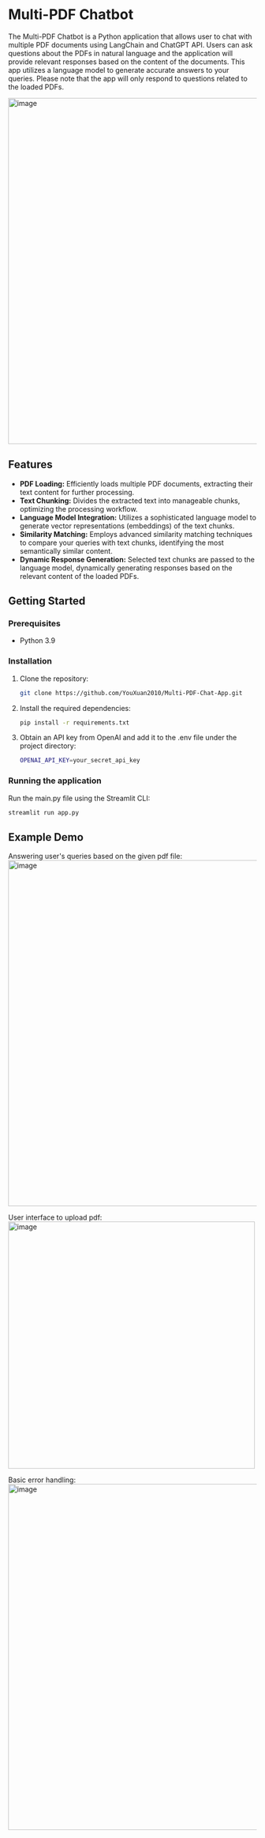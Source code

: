 # Multi-PDF Chatbot

The Multi-PDF Chatbot is a Python application that allows user to chat with multiple PDF documents using LangChain and ChatGPT API. Users can ask questions about the PDFs in natural language and the application will provide relevant responses based on the content of the documents. This app utilizes a language model to generate accurate answers to your queries. Please note that the app will only respond to questions related to the loaded PDFs.

<img width="700" alt="image" src="https://github.com/YouXuan2010/Multi-PDF-Chat-App/assets/100280753/68ee9249-b48a-42f2-a593-fdc3c3948867">

## Features

- **PDF Loading:** Efficiently loads multiple PDF documents, extracting their text content for further processing.
- **Text Chunking:** Divides the extracted text into manageable chunks, optimizing the processing workflow.
- **Language Model Integration:** Utilizes a sophisticated language model to generate vector representations (embeddings) of the text chunks.
- **Similarity Matching:** Employs advanced similarity matching techniques to compare your queries with text chunks, identifying the most semantically similar content.
- **Dynamic Response Generation:** Selected text chunks are passed to the language model, dynamically generating responses based on the relevant content of the loaded PDFs.

## Getting Started

### Prerequisites

- Python 3.9

### Installation

1. Clone the repository:

   ```bash
   git clone https://github.com/YouXuan2010/Multi-PDF-Chat-App.git
   ```

2. Install the required dependencies:
   ```bash
   pip install -r requirements.txt
   ```
   
3. Obtain an API key from OpenAI and add it to the .env file under the project directory:
   ```bash
   OPENAI_API_KEY=your_secret_api_key
   ```

### Running the application
Run the main.py file using the Streamlit CLI:
   ```bash
   streamlit run app.py
   ```
## Example Demo

Answering user's queries based on the given pdf file:\
<img width="700" alt="image" src="https://github.com/YouXuan2010/Multi-PDF-Chat-App/assets/100280753/6df32cff-2ef5-469a-b26f-e2606d6590e7">

User interface to upload pdf:\
<img height="500" alt="image" src="https://github.com/YouXuan2010/Multi-PDF-Chat-App/assets/100280753/4e7b5ba3-1a3f-44d5-88d0-ce099299123b">


Basic error handling:\
<img width="700" alt="image" src="https://github.com/YouXuan2010/Multi-PDF-Chat-App/assets/100280753/1575e03a-c63e-4c51-9913-3e91d9704874">

